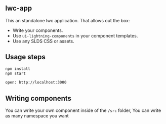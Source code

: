 ## lwc-app

This an standalone lwc application. That allows out the box:

- Write your components. 
- Use `ui-lightning-components` in your component templates.
- Use any SLDS CSS or assets. 

## Usage steps

```sh
npm install
npm start

open: http://localhost:3000
```

## Writing components 

You can write your own component inside of the `/src` folder, You can write as many namespace you want

